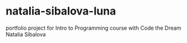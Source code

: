 # natalia-sibalova-luna
portfolio project for Intro to Programming course with Code the Dream
Natalia Sibalova
